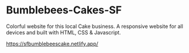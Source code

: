 # Bumblebees-Cakes-SF
Colorful website for this local Cake business. A responsive website for all devices and built with HTML, CSS &amp; Javascript.<br>

https://sfbumblebeescake.netlify.app/
